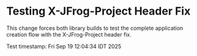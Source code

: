 # Testing X-JFrog-Project Header Fix

This change forces both library builds to test the complete application 
creation flow with the X-JFrog-Project header fix.

Test timestamp: Fri Sep 19 12:04:34 IDT 2025
